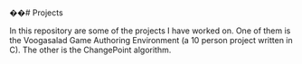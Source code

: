 ��# Projects


In this repository are some of the projects I have worked on. One of them is the Voogasalad Game Authoring Environment (a 10 person project written in C).
The other is the ChangePoint algorithm.
                                                                                                                       
